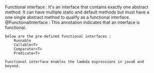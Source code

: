 Functional interface :
    It's an interface that contains exactly one abstract method.
    It can have multiple static and default methods but must have a one single abstract method to qualify as a functional interface.
    @FunctionalInterface : This annotation indicates that an interface is functional.

    below are the pre-defined functional interfaces :
        Runnable
        Callable<T>
        Comparator<T>
        Predicate<T>

    Functional interface enables the lambda expressions in java8 and beyond.